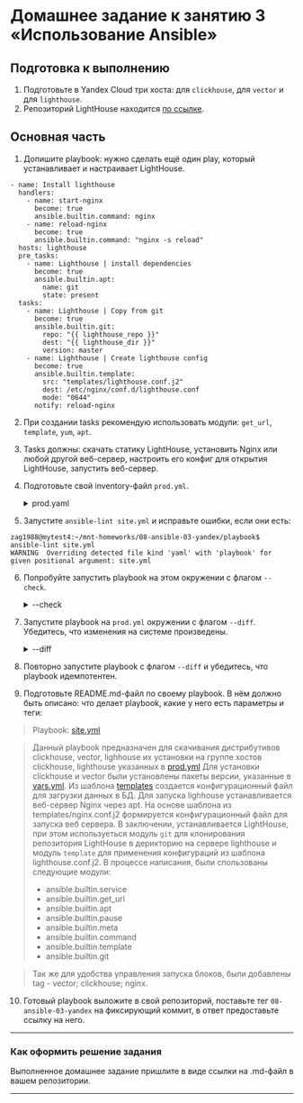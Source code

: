 # Домашнее задание к занятию 3 «Использование Ansible»

## Подготовка к выполнению

1. Подготовьте в Yandex Cloud три хоста: для `clickhouse`, для `vector` и для `lighthouse`.
2. Репозиторий LightHouse находится [по ссылке](https://github.com/VKCOM/lighthouse).

## Основная часть

1. Допишите playbook: нужно сделать ещё один play, который устанавливает и настраивает LightHouse.

```yum
- name: Install lighthouse
  handlers:
    - name: start-nginx
      become: true
      ansible.builtin.command: nginx
    - name: reload-nginx
      become: true
      ansible.builtin.command: "nginx -s reload"
  hosts: lighthouse
  pre_tasks:
    - name: Lighthouse | install dependencies
      become: true
      ansible.builtin.apt:
        name: git
        state: present
  tasks:
    - name: Lighthouse | Copy from git
      become: true
      ansible.builtin.git:
        repo: "{{ lighthouse_repo }}"
        dest: "{{ lighthouse_dir }}"
        version: master
    - name: Lighthouse | Create lighthouse config
      become: true
      ansible.builtin.template:
        src: "templates/lighthouse.conf.j2"
        dest: /etc/nginx/conf.d/lighthouse.conf
        mode: "0644"
      notify: reload-nginx
```

2. При создании tasks рекомендую использовать модули: `get_url`, `template`, `yum`, `apt`.
3. Tasks должны: скачать статику LightHouse, установить Nginx или любой другой веб-сервер, настроить его конфиг для открытия LightHouse, запустить веб-сервер.
4. Подготовьте свой inventory-файл `prod.yml`.

    <details>
    <summary> prod.yaml </summary>

    [prod.yaml](playbook/inventory/prod.yml)
    </details>


5. Запустите `ansible-lint site.yml` и исправьте ошибки, если они есть:

```shell
zag1988@mytest4:~/mnt-homeworks/08-ansible-03-yandex/playbook$ ansible-lint site.yml 
WARNING  Overriding detected file kind 'yaml' with 'playbook' for given positional argument: site.yml
```

6. Попробуйте запустить playbook на этом окружении с флагом `--check`.

    <details>
    <summary> --check </summary>

    zag1988@mytest4:~/mnt-homeworks/08-ansible-03-yandex/playbook$ ansible-playbook -i inventory/prod.yml site.yml --check

    PLAY [Install Clickhouse] ************************************************************************************************************************************************************

    TASK [Gathering Facts] ***************************************************************************************************************************************************************
    ok: [clickhouse-01]

    TASK [Clickhouse download amd64 packages] ********************************************************************************************************************************************
    ok: [clickhouse-01] => (item=clickhouse-client)
    ok: [clickhouse-01] => (item=clickhouse-server)
    ok: [clickhouse-01] => (item=clickhouse-common-static)

    TASK [Clickhouse. Install clickhouse-common-static] **********************************************************************************************************************************
    ok: [clickhouse-01]

    TASK [Clickhouse. Install clickhouse-client] *****************************************************************************************************************************************
    ok: [clickhouse-01]

    TASK [Clickhouse. Install clickhouse-server] *****************************************************************************************************************************************
    ok: [clickhouse-01]

    TASK [Clickhouse. Flush handlers] ****************************************************************************************************************************************************

    TASK [Clickhouse. Waiting while clickhouse-server is available...] *******************************************************************************************************************
    Pausing for 10 seconds
    (ctrl+C then 'C' = continue early, ctrl+C then 'A' = abort)
    ok: [clickhouse-01]

    TASK [Create database] ***************************************************************************************************************************************************************
    skipping: [clickhouse-01]

    PLAY [Install Vector] ****************************************************************************************************************************************************************

    TASK [Gathering Facts] ***************************************************************************************************************************************************************
    ok: [clickhouse-01]

    TASK [Install vector packages] *******************************************************************************************************************************************************
    ok: [clickhouse-01]

    TASK [Template a config to /etc/vector/vector.toml] **********************************************************************************************************************************
    ok: [clickhouse-01]

    PLAY [Install Nginx] *****************************************************************************************************************************************************************

    TASK [Gathering Facts] ***************************************************************************************************************************************************************
    ok: [lighthouse-01]

    TASK [Install nginx] *****************************************************************************************************************************************************************
    ok: [lighthouse-01]

    TASK [Start nginx] *******************************************************************************************************************************************************************
    ok: [lighthouse-01]

    TASK [Create config for Nginx] *******************************************************************************************************************************************************
    ok: [lighthouse-01]

    PLAY [Install lighthouse] ************************************************************************************************************************************************************

    TASK [Gathering Facts] ***************************************************************************************************************************************************************
    ok: [lighthouse-01]

    TASK [Lighthouse | install dependencies] *********************************************************************************************************************************************
    ok: [lighthouse-01]

    TASK [Lighthouse | Copy from git] ****************************************************************************************************************************************************
    ok: [lighthouse-01]

    TASK [Lighthouse | Create lighthouse config] *****************************************************************************************************************************************
    ok: [lighthouse-01]

    PLAY RECAP ***************************************************************************************************************************************************************************
    clickhouse-01              : ok=9    changed=0    unreachable=0    failed=0    skipped=1    rescued=0    ignored=0   
    lighthouse-01              : ok=8    changed=0    unreachable=0    failed=0    skipped=0    rescued=0    ignored=0   
        
    </details>



7. Запустите playbook на `prod.yml` окружении с флагом `--diff`. Убедитесь, что изменения на системе произведены.

    <details>
    <summary> --diff </summary>
    zag1988@mytest4:~/mnt-homeworks/08-ansible-03-yandex/playbook$ ansible-playbook -i inventory/prod.yml site.yml --diff

    PLAY [Install Clickhouse] ************************************************************************************************************************************************************

    TASK [Gathering Facts] ***************************************************************************************************************************************************************
    ok: [clickhouse-01]

    TASK [Clickhouse download amd64 packages] ********************************************************************************************************************************************
    ok: [clickhouse-01] => (item=clickhouse-client)
    ok: [clickhouse-01] => (item=clickhouse-server)
    ok: [clickhouse-01] => (item=clickhouse-common-static)

    TASK [Clickhouse. Install clickhouse-common-static] **********************************************************************************************************************************
    ok: [clickhouse-01]

    TASK [Clickhouse. Install clickhouse-client] *****************************************************************************************************************************************
    ok: [clickhouse-01]

    TASK [Clickhouse. Install clickhouse-server] *****************************************************************************************************************************************
    ok: [clickhouse-01]

    TASK [Clickhouse. Flush handlers] ****************************************************************************************************************************************************

    TASK [Clickhouse. Waiting while clickhouse-server is available...] *******************************************************************************************************************
    Pausing for 10 seconds
    (ctrl+C then 'C' = continue early, ctrl+C then 'A' = abort)
    ok: [clickhouse-01]

    TASK [Create database] ***************************************************************************************************************************************************************
    ok: [clickhouse-01]

    PLAY [Install Vector] ****************************************************************************************************************************************************************

    TASK [Gathering Facts] ***************************************************************************************************************************************************************
    ok: [clickhouse-01]

    TASK [Install vector packages] *******************************************************************************************************************************************************
    ok: [clickhouse-01]

    TASK [Template a config to /etc/vector/vector.toml] **********************************************************************************************************************************
    ok: [clickhouse-01]

    PLAY [Install Nginx] *****************************************************************************************************************************************************************

    TASK [Gathering Facts] ***************************************************************************************************************************************************************
    ok: [lighthouse-01]

    TASK [Install nginx] *****************************************************************************************************************************************************************
    ok: [lighthouse-01]

    TASK [Start nginx] *******************************************************************************************************************************************************************
    ok: [lighthouse-01]

    TASK [Create config for Nginx] *******************************************************************************************************************************************************
    ok: [lighthouse-01]

    PLAY [Install lighthouse] ************************************************************************************************************************************************************

    TASK [Gathering Facts] ***************************************************************************************************************************************************************
    ok: [lighthouse-01]

    TASK [Lighthouse | install dependencies] *********************************************************************************************************************************************
    ok: [lighthouse-01]

    TASK [Lighthouse | Copy from git] ****************************************************************************************************************************************************
    ok: [lighthouse-01]

    TASK [Lighthouse | Create lighthouse config] *****************************************************************************************************************************************
    ok: [lighthouse-01]

    PLAY RECAP ***************************************************************************************************************************************************************************
    clickhouse-01              : ok=10   changed=0    unreachable=0    failed=0    skipped=0    rescued=0    ignored=0   
    lighthouse-01              : ok=8    changed=0    unreachable=0    failed=0    skipped=0    rescued=0    ignored=0 

    </details>

8. Повторно запустите playbook с флагом `--diff` и убедитесь, что playbook идемпотентен.
9. Подготовьте README.md-файл по своему playbook. В нём должно быть описано: что делает playbook, какие у него есть параметры и теги:

>Playbook:
     [site.yml](playbook/site.yml)

>Данный playbook предназначен для скачивания дистрибутивов clickhouse, vector, lighhouse  их установки на группе хостов clickhouse, lighthouse  указанных в [prod.yml](playbook/inventory/prod.yml)
>Для установки clickhouse и vector были установлены пакеты версии, указанные в [vars.yml](playbook/group_vars/clickhouse/vars.yml). Из шаблона [templates](playbook/templates) создается конфигурационный файл для загрузки данных в БД. Для запуска lighhouse устанавливается веб-сервер Nginx через apt. На основе шаблона из templates/nginx.conf.j2 формируется конфигурационный файл для запуска веб сервера. В заключении, устанавливается LightHouse, при этом используеться модуль `git` для  клонирования репозитория LightHouse в дерикторию на сервере lighthouse и модуль `template` для применения конфигураций из шаблона lighthouse.conf.j2.
В процессе написания, были спользованы следующие модули:
> - ansible.builtin.service
> - ansible.builtin.get_url
> - ansible.builtin.apt
> - ansible.builtin.pause
> - ansible.builtin.meta
> - ansible.builtin.command
> - ansible.builtin.template 
> - ansible.builtin.git

>Так же для удобства управления запуска блоков, были добавлены tag - vector; clickhouse; nginx.

10. Готовый playbook выложите в свой репозиторий, поставьте тег `08-ansible-03-yandex` на фиксирующий коммит, в ответ предоставьте ссылку на него.

---

### Как оформить решение задания

Выполненное домашнее задание пришлите в виде ссылки на .md-файл в вашем репозитории.

---
